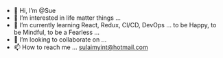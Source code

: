 - 👋 Hi, I’m @Sue
- 👀 I’m interested in life matter things ... 
- 🌱 I’m currently learning React, Redux, CI/CD, DevOps ... to be Happy, to be Mindful, to be a Fearless ...
- 💞️ I’m looking to collaborate on ...
- 📫 How to reach me ... sulaimyint@hotmail.com

<!---
tsulai/tsulai is a ✨ special ✨ repository because its `README.md` (this file) appears on your GitHub profile.
You can click the Preview link to take a look at your changes.
--->
